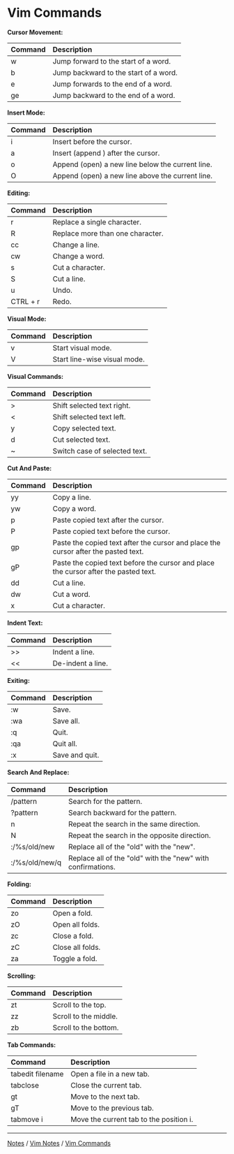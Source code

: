 # Vim Commands

**Cursor Movement:**

| Command | Description |
|:--------|:------------|
| w | Jump forward to the start of a word. |
| b | Jump backward to the start of a word. |
| e | Jump forwards to the end of a word. |
| ge  | Jump backward to the end of a word. |

**Insert Mode:**

| Command | Description |
|:--------|:------------|
| i | Insert before the cursor. |
| a | Insert (append ) after the cursor. |
| o | Append (open) a new line below the current line. |
| O | Append (open) a new line above the current line. |

**Editing:**

| Command | Description |
|:--------|:------------|
| r | Replace a single character. |
| R | Replace more than one character. |
| cc | Change a line. |
| cw | Change a word. |
| s | Cut a character. |
| S | Cut a line. |
| u | Undo. |
| CTRL + r | Redo. |

**Visual Mode:**

| Command | Description |
|:--------|:------------|
| v | Start visual mode. |
| V | Start line-wise visual mode. |

**Visual Commands:**

| Command | Description |
|:--------|:------------|
| > | Shift selected text right. |
| < | Shift selected text left. |
| y | Copy selected text. |
| d | Cut selected text. |
| ~ | Switch case of selected text. |

**Cut And Paste:**

| Command | Description |
|:--------|:------------|
| yy | Copy a line. |
| yw | Copy a word. |
| p  | Paste copied text after the cursor. |
| P  | Paste copied text before the cursor. |
| gp | Paste the copied text after the cursor and place the cursor after the pasted text. |
| gP | Paste the copied text before the cursor and place the cursor after the pasted text. |
| dd | Cut a line. |
| dw | Cut a word. |
| x  | Cut a character. |

**Indent Text:**

| Command | Description |
|:--------|:------------|
| >> | Indent a line. |
| << | De-indent a line. |

**Exiting:**

| Command | Description |
|:--------|:------------|
| :w | Save. |
| :wa | Save all. |
| :q | Quit. |
| :qa | Quit all. |
| :x | Save and quit. |

**Search And Replace:**

| Command | Description |
|:--------|:------------|
| /pattern | Search for the pattern. |
| ?pattern | Search backward for the pattern. |
| n | Repeat the search in the same direction. |
| N | Repeat the search in the opposite direction. |
| :/%s/old/new | Replace all of the "old" with the "new". |
| :/%s/old/new/q | Replace all of the "old" with the "new" with confirmations. |

**Folding:**

| Command | Description |
|:--------|:------------|
| zo | Open a fold. |
| zO | Open all folds. |
| zc | Close a fold. |
| zC | Close all folds. |
| za | Toggle a fold. |

**Scrolling:**

| Command | Description |
|:--------|:------------|
| zt | Scroll to the top. |
| zz | Scroll to the middle. |
| zb | Scroll to the bottom. |

**Tab Commands:**

| Command | Description |
|:--------|:------------|
| tabedit filename | Open a file in a new tab. |
| tabclose | Close the current tab. |
| gt | Move to the next tab. |
| gT | Move to the previous tab. |
| tabmove i | Move the current tab to the position i. |

<hr style="height:1px;">

[Notes](../../index.md#notes) / [Vim Notes](../../index.md#vim-notes) / [Vim Commands](#vim-commands)
